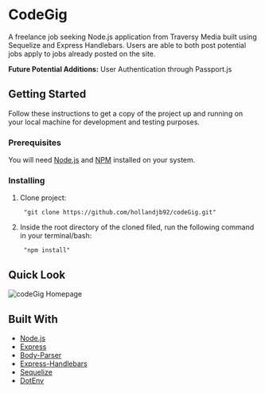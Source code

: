 # CodeGig

<p>A freelance job seeking Node.js application from Traversy Media built using Sequelize and Express Handlebars. Users are able to both post potential jobs apply to jobs already posted on the site. 
  
<strong>Future Potential Additions:</strong> User Authentication through Passport.js </p>

## Getting Started

Follow these instructions to get a copy of the project up and running on your local machine for development and testing purposes.

### Prerequisites

<p>You will need <a href="https://nodejs.org/en/">Node.js</a> and  <a href="https://www.npmjs.com/">NPM</a>  installed on your system.</p>

### Installing

<ol>
<li>
<p>Clone project:</p>
<pre><code> "git clone https://github.com/hollandjb92/codeGig.git"
</code></pre>
</li>
<li>
<p>Inside the root directory of the cloned filed, run the following command in your terminal/bash:</p>
<pre><code> "npm install"
</code></pre>
</li>
</ol>


## Quick Look

![codeGig Homepage](https://i.imgur.com/YA9GvnJ.png)


## Built With
<ul>
<li><a href="https://nodejs.org/en/">Node.js</a></li>
<li><a href="https://www.npmjs.com/package/express" rel="nofollow">Express</a></li>
<li><a href="https://www.npmjs.com/package/body-parser" rel="nofollow">Body-Parser</a></li>
    <li><a href="https://www.npmjs.com/package/express-handlebars" rel="nofollow">Express-Handlebars</a></li>
<li><a href="http://docs.sequelizejs.com/" rel="nofollow">Sequelize</a></li>
  <li><a href="https://www.npmjs.com/package/dotenv" rel="nofollow">DotEnv</a></li>
</ul>
